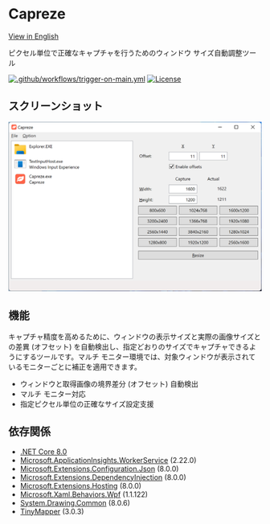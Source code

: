 # Capreze

[View in English](README.md)

ピクセル単位で正確なキャプチャを行うためのウィンドウ サイズ自動調整ツール

[![.github/workflows/trigger-on-main.yml](https://github.com/karamem0/capreze/actions/workflows/trigger-on-main.yml/badge.svg)](https://github.com/karamem0/capreze/actions/workflows/trigger-on-main.yml)
[![License](https://img.shields.io/github/license/karamem0/capreze.svg)](https://github.com/karamem0/capreze/blob/main/LICENSE)

## スクリーンショット

![スクリーンショット](./assets/Screenshot.png)

## 機能

キャプチャ精度を高めるために、ウィンドウの表示サイズと実際の画像サイズとの差異 (オフセット) を自動検出し、指定どおりのサイズでキャプチャできるようにするツールです。マルチ モニター環境では、対象ウィンドウが表示されているモニターごとに補正を適用できます。

- ウィンドウと取得画像の境界差分 (オフセット) 自動検出
- マルチ モニター対応
- 指定ピクセル単位の正確なサイズ設定支援

## 依存関係

- [.NET Core 8.0](https://dotnet.microsoft.com/download/dotnet-core/8.0)
- [Microsoft.ApplicationInsights.WorkerService](https://www.nuget.org/packages/Microsoft.ApplicationInsights.WorkerService/2.22.0) (2.22.0)
- [Microsoft.Extensions.Configuration.Json](https://www.nuget.org/packages/Microsoft.Extensions.Configuration.Json/8.0.0) (8.0.0)
- [Microsoft.Extensions.DependencyInjection](https://www.nuget.org/packages/Microsoft.Extensions.DependencyInjection/8.0.0) (8.0.0)
- [Microsoft.Extensions.Hosting](https://www.nuget.org/packages/Microsoft.Extensions.Hosting/8.0.0) (8.0.0)
- [Microsoft.Xaml.Behaviors.Wpf](https://www.nuget.org/packages/Microsoft.Xaml.Behaviors.Wpf/1.1.122) (1.1.122)
- [System.Drawing.Common](https://www.nuget.org/packages/System.Drawing.Common/8.0.6) (8.0.6)
- [TinyMapper](https://www.nuget.org/packages/TinyMapper/3.0.3) (3.0.3)

